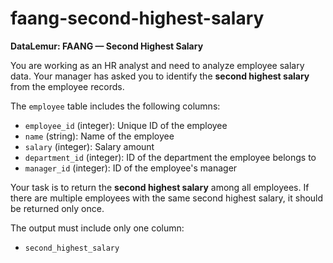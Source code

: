 # faang-second-highest-salary

**DataLemur: FAANG — Second Highest Salary**

You are working as an HR analyst and need to analyze employee salary data. Your manager has asked you to identify the **second highest salary** from the employee records.

The `employee` table includes the following columns:
- `employee_id` (integer): Unique ID of the employee
- `name` (string): Name of the employee
- `salary` (integer): Salary amount
- `department_id` (integer): ID of the department the employee belongs to
- `manager_id` (integer): ID of the employee's manager

Your task is to return the **second highest salary** among all employees. If there are multiple employees with the same second highest salary, it should be returned only once.

The output must include only one column:
- `second_highest_salary`

